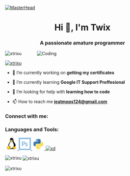 [![MasterHead](https://camo.githubusercontent.com/ba9f3bd30647e352a3f5e1e45eb45c6ec7bad6155cd16aaedf4a426738da0ca5/68747470733a2f2f696e646f616e616c79746963612e636f6d2f7374617469632f696d616765732f62616e6e6572722e676966)](https://github.com/xTrixu)
<h1 align="center">Hi 👋, I'm Twix</h1>
<h3 align="center">A passionate amature programmer</h3>
<img align="right" alt="Coding" width="400" src="https://mir-s3-cdn-cf.behance.net/project_modules/disp/601014116770475.6068beff4640a.gif">

<p align="left"> <img src="https://komarev.com/ghpvc/?username=xtrixu&label=Profile%20views&color=0e75b6&style=flat" alt="xtrixu" /> </p>

<p align="left"> <a href="https://github.com/ryo-ma/github-profile-trophy"><img src="https://github-profile-trophy.vercel.app/?username=xtrixu" alt="xtrixu" /></a> </p>

- 🔭 I’m currently working on **getting my certificates**

- 🌱 I’m currently learning **Google IT Support Proffesional**

- 🤝 I’m looking for help with **learning how to code**

- 📫 How to reach me **ieatmops124@gmail.com**

<h3 align="left">Connect with me:</h3>
<p align="left">
</p>

<h3 align="left">Languages and Tools:</h3>
<p align="left"> <a href="https://www.linux.org/" target="_blank" rel="noreferrer"> <img src="https://raw.githubusercontent.com/devicons/devicon/master/icons/linux/linux-original.svg" alt="linux" width="40" height="40"/> </a> <a href="https://www.photoshop.com/en" target="_blank" rel="noreferrer"> <img src="https://raw.githubusercontent.com/devicons/devicon/master/icons/photoshop/photoshop-line.svg" alt="photoshop" width="40" height="40"/> </a> <a href="https://www.python.org" target="_blank" rel="noreferrer"> <img src="https://raw.githubusercontent.com/devicons/devicon/master/icons/python/python-original.svg" alt="python" width="40" height="40"/> </a> <a href="https://www.adobe.com/products/xd.html" target="_blank" rel="noreferrer"> <img src="https://cdn.worldvectorlogo.com/logos/adobe-xd.svg" alt="xd" width="40" height="40"/> </a> </p>

<p><img align="left" src="https://github-readme-stats.vercel.app/api/top-langs?username=xtrixu&show_icons=true&locale=en&layout=compact" alt="xtrixu" /></p>

<p>&nbsp;<img align="center" src="https://github-readme-stats.vercel.app/api?username=xtrixu&show_icons=true&locale=en" alt="xtrixu" /></p>

<p><img align="center" src="https://github-readme-streak-stats.herokuapp.com/?user=xtrixu&" alt="xtrixu" /></p>
